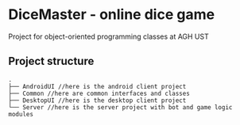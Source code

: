 # DiceMaster - online dice game

Project for object-oriented programming classes at AGH UST

## Project structure
```
.
├── AndroidUI //here is the android client project 
├── Common //here are common interfaces and classes
├── DesktopUI //here is the desktop client project
└── Server //here is the server project with bot and game logic modules
